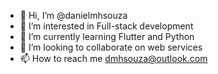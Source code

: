 - 👋 Hi, I’m @danielmhsouza
- 👀 I’m interested in Full-stack development
- 🌱 I’m currently learning Flutter and Python
- 💞️ I’m looking to collaborate on web services
- 📫 How to reach me dmhsouza@outlook.com

<!---
danielmhsouza/danielmhsouza is a ✨ special ✨ repository because its `README.md` (this file) appears on your GitHub profile.
You can click the Preview link to take a look at your changes.
--->
